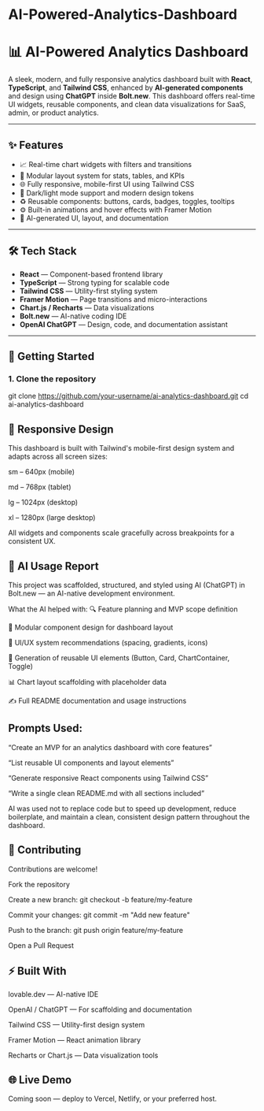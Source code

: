 # AI-Powered-Analytics-Dashboard
# 📊 AI-Powered Analytics Dashboard

A sleek, modern, and fully responsive analytics dashboard built with **React**, **TypeScript**, and **Tailwind CSS**, enhanced by **AI-generated components** and design using **ChatGPT** inside **Bolt.new**. This dashboard offers real-time UI widgets, reusable components, and clean data visualizations for SaaS, admin, or product analytics.

---

## ✨ Features

- 📈 Real-time chart widgets with filters and transitions  
- 🧱 Modular layout system for stats, tables, and KPIs  
- 🌐 Fully responsive, mobile-first UI using Tailwind CSS  
- 🎨 Dark/light mode support and modern design tokens  
- ♻️ Reusable components: buttons, cards, badges, toggles, tooltips  
- ⚙️ Built-in animations and hover effects with Framer Motion  
- 🧠 AI-generated UI, layout, and documentation  

---

## 🛠 Tech Stack

- **React** — Component-based frontend library  
- **TypeScript** — Strong typing for scalable code  
- **Tailwind CSS** — Utility-first styling system  
- **Framer Motion** — Page transitions and micro-interactions  
- **Chart.js / Recharts** — Data visualizations  
- **Bolt.new** — AI-native coding IDE  
- **OpenAI ChatGPT** — Design, code, and documentation assistant  

---

## 🚀 Getting Started

### 1. Clone the repository


git clone https://github.com/your-username/ai-analytics-dashboard.git
cd ai-analytics-dashboard
## 📱 Responsive Design
This dashboard is built with Tailwind's mobile-first design system and adapts across all screen sizes:

sm – 640px (mobile)

md – 768px (tablet)

lg – 1024px (desktop)

xl – 1280px (large desktop)

All widgets and components scale gracefully across breakpoints for a consistent UX.

## 🧠 AI Usage Report
This project was scaffolded, structured, and styled using AI (ChatGPT) in Bolt.new — an AI-native development environment.

What the AI helped with:
🔍 Feature planning and MVP scope definition

🧩 Modular component design for dashboard layout

🎨 UI/UX system recommendations (spacing, gradients, icons)

🧱 Generation of reusable UI elements (Button, Card, ChartContainer, Toggle)

📊 Chart layout scaffolding with placeholder data

✍️ Full README documentation and usage instructions

##  Prompts Used:
“Create an MVP for an analytics dashboard with core features”

“List reusable UI components and layout elements”

“Generate responsive React components using Tailwind CSS”

“Write a single clean README.md with all sections included”

AI was used not to replace code but to speed up development, reduce boilerplate, and maintain a clean, consistent design pattern throughout the dashboard.



## 🤝 Contributing
Contributions are welcome!

Fork the repository

Create a new branch: git checkout -b feature/my-feature

Commit your changes: git commit -m "Add new feature"

Push to the branch: git push origin feature/my-feature

Open a Pull Request

## ⚡ Built With
lovable.dev — AI-native IDE

OpenAI / ChatGPT — For scaffolding and documentation

Tailwind CSS — Utility-first design system

Framer Motion — React animation library

Recharts or Chart.js — Data visualization tools

## 🌐 Live Demo
Coming soon — deploy to Vercel, Netlify, or your preferred host.


